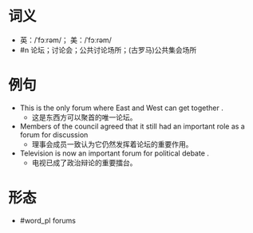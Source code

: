 # 词义
- 英：/ˈfɔːrəm/； 美：/ˈfɔːrəm/
- #n 论坛；讨论会；公共讨论场所；(古罗马)公共集会场所
# 例句
- This is the only forum where East and West can get together .
	- 这是东西方可以聚首的唯一论坛。
- Members of the council agreed that it still had an important role as a forum for discussion
	- 理事会成员一致认为它仍然发挥着论坛的重要作用。
- Television is now an important forum for political debate .
	- 电视已成了政治辩论的重要擂台。
# 形态
- #word_pl forums
